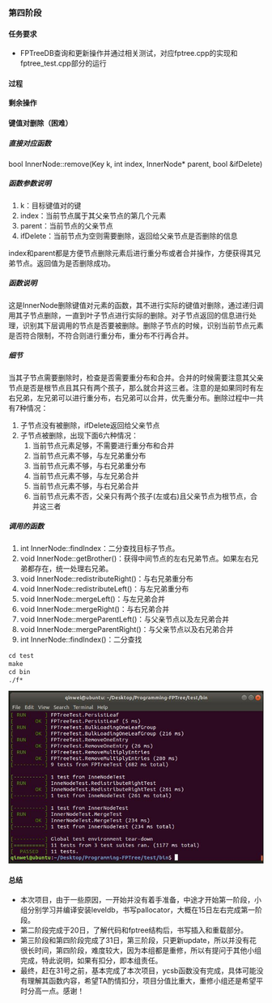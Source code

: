 ### 第四阶段

#### 任务要求

- FPTreeDB查询和更新操作并通过相关测试，对应fptree.cpp的实现和fptree_test.cpp部分的运行

#### 过程

**剩余操作**
#### 键值对删除（困难）
##### 直接对应函数
bool InnerNode::remove(Key k, int index, InnerNode* parent, bool &ifDelete)
##### 函数参数说明
1. k：目标键值对的键
2. index：当前节点属于其父亲节点的第几个元素
3. parent：当前节点的父亲节点
4. ifDelete：当前节点为空则需要删除，返回给父亲节点是否删除的信息

index和parent都是方便节点删除元素后进行重分布或者合并操作，方便获得其兄弟节点。返回值为是否删除成功。

##### 函数说明
这是InnerNode删除键值对元素的函数，其不进行实际的键值对删除，通过递归调用其子节点删除，一直到叶子节点进行实际的删除。对子节点返回的信息进行处理，识别其下层调用的节点是否要被删除。删除子节点的时候，识别当前节点元素是否符合限制，不符合则进行重分布，重分布不行再合并。

##### 细节
当其子节点需要删除时，检查是否需要重分布和合并。合并的时候需要注意其父亲节点是否是根节点且其只有两个孩子，那么就合并这三者。注意的是如果同时有左右兄弟，左兄弟可以进行重分布，右兄弟可以合并，优先重分布。删除过程中一共有7种情况：
1. 子节点没有被删除，ifDelete返回给父亲节点
2. 子节点被删除，出现下面6六种情况：
   1. 当前节点元素足够，不需要进行重分布和合并
   2. 当前节点元素不够，与左兄弟重分布
   3. 当前节点元素不够，与右兄弟重分布
   4. 当前节点元素不够，与左兄弟合并
   5. 当前节点元素不够，与右兄弟合并
   6. 当前节点元素不否，父亲只有两个孩子(左或右)且父亲节点为根节点，合并这三者

##### 调用的函数
1. int InnerNode::findIndex：二分查找目标子节点。
2. void InnerNode::getBrother()：获得中间节点的左右兄弟节点。如果左右兄弟都存在，统一处理右兄弟。
3. void InnerNode::redistributeRight()：与右兄弟重分布
4. void InnerNode::redistributeLeft()：与左兄弟重分布
5. void InnerNode::mergeLeft()：与左兄弟合并
6. void InnerNode::mergeRight()：与右兄弟合并
7. void InnerNode::mergeParentLeft()：与父亲节点以及左兄弟合并
8. void InnerNode::mergeParentRight()：与父亲节点以及右兄弟合并
9. int InnerNode::findIndex()：二分查找

```
cd test
make
cd bin
./f*
```
![image](https://github.com/dbms-19/FPTree/blob/final/final.jpg)

#### 总结
- 本次项目，由于一些原因，一开始并没有着手准备，中途才开始第一阶段，小组分别学习并编译安装leveldb，书写pallocator，大概在15日左右完成第一阶段。
- 第二阶段完成于20日，了解代码和fptree结构后，书写插入和重载部分。
- 第三阶段和第四阶段完成了31日，第三阶段，只更新update，所以并没有花很长时间，第四阶段，难度较大，因为本组都是重修，所以有提问于其他小组完成，特此说明，如果有扣分，即本组责任。
- 最终，赶在31号之前，基本完成了本次项目，ycsb函数没有完成，具体可能没有理解其函数内容，希望TA酌情扣分，项目分值比重大，重修小组还是希望平时分高一点。感谢！
